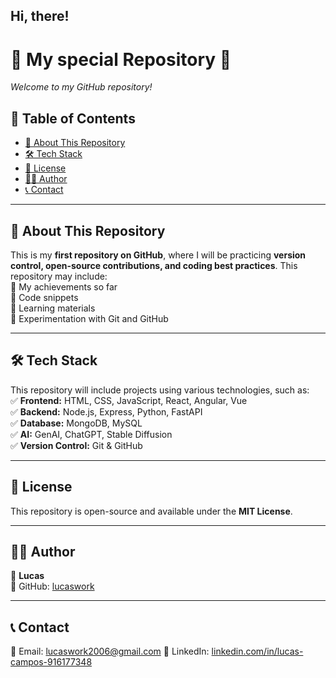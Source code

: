 ## Hi, there!
# **🚀 My special Repository** 👋
_Welcome to my GitHub repository!_  

## **📌 Table of Contents**  
- [📖 About This Repository](#-about-this-repository)  
- [🛠 Tech Stack](#-tech-stack)  
- [📜 License](#-license)  
- [👨‍💻 Author](#-author)  
- [📞 Contact](#-contact)  

---

## **📖 About This Repository**  
This is my **first repository on GitHub**, where I will be practicing **version control, open-source contributions, and coding best practices**. This repository may include:  
🔹 My achievements so far  
🔹 Code snippets  
🔹 Learning materials  
🔹 Experimentation with Git and GitHub  

---

## **🛠 Tech Stack**  
This repository will include projects using various technologies, such as:  
✅ **Frontend:** HTML, CSS, JavaScript, React, Angular, Vue  
✅ **Backend:** Node.js, Express, Python, FastAPI  
✅ **Database:** MongoDB, MySQL    
✅ **AI:** GenAI, ChatGPT, Stable Diffusion  
✅ **Version Control:** Git & GitHub    

---

## **📜 License**  
This repository is open-source and available under the **MIT License**.  

---

## **👨‍💻 Author**  
👤 **Lucas**  
📂 GitHub: [lucaswork](https://github.com/Lucas2006-work)  

---

## **📞 Contact**  
📧 Email: lucaswork2006@gmail.com 
💬 LinkedIn: [linkedin.com/in/lucas-campos-916177348](https://www.linkedin.com/in/lucas-campos-916177348) 
